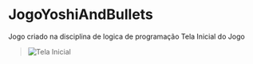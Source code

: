 # JogoYoshiAndBullets
Jogo criado na disciplina de logica de programação
Tela Inicial do Jogo
> ![Tela Inicial](https://user-images.githubusercontent.com/78730331/148636021-94ee57ab-9a46-4d07-adc6-21e0edaf4e81.png)

